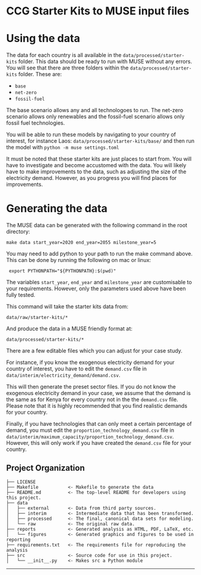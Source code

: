 CCG Starter Kits to MUSE input files
====================================

Using the data
==============
The data for each country is all available in the `data/processed/starter-kits` folder. This data should be ready to run with MUSE without any errors. You will see that there are three folders within the `data/processed/starter-kits` folder. These are:
- `base`
- `net-zero`
- `fossil-fuel`

The base scenario allows any and all technologoes to run. The net-zero scenario allows only renewables and the fossil-fuel scenario allows only fossil fuel technologies.

You will be able to run these models by navigating to your country of interest, for instance Laos: `data/processed/starter-kits/base/` and then run the model with `python -m muse settings.toml`

It must be noted that these starter kits are just places to start from. You will have to investigate and become accustomed with the data. You will likely have to make improvements to the data, such as adjusting the size of the electricity demand. However, as you progress you will find places for improvements.



Generating the data
===================
The MUSE data can be generated with the following command in the root directory:
```
make data start_year=2020 end_year=2055 milestone_year=5
```

You may need to add python to your path to run the make command above. This can be done by running the following on mac or linux:
```
 export PYTHONPATH="${PYTHONPATH}:$(pwd)"
```

The variables `start_year`, `end_year` and `milestone_year` are customisable to your requirements. However, only the parameters used above have been fully tested.

This command will take the starter kits data from:
```
data/raw/starter-kits/*
```

And produce the data in a MUSE friendly format at:
```
data/processed/starter-kits/*
```

There are a few editable files which you can adjust for your case study.

For instance, if you know the exogenous electricity demand for your country of interest, you have to edit the `demand.csv` file in `data/interim/electricity_demand/demand.csv`.

This will then generate the preset sector files. If you do not know the exogenous electricity demand in your case, we assume that the demand is the same as for Kenya for every country not in the the `demand.csv` file. Please note that it is highly recommended that you find realistic demands for your country.

Finally, if you have technologies that can only meet a certain percentage of demand, you must edit the `proportion_technology_demand.csv` file in `data/interim/maximum_capacity/proportion_technology_demand.csv`. However, this will only work if you have created the `demand.csv` file for your country.


Project Organization
------------

    ├── LICENSE
    ├── Makefile           <- Makefile to generate the data
    ├── README.md          <- The top-level README for developers using this project.
    ├── data
    │   ├── external       <- Data from third party sources.
    │   ├── interim        <- Intermediate data that has been transformed.
    │   ├── processed      <- The final, canonical data sets for modeling.
    │   └── raw            <- The original raw data.
    ├── reports            <- Generated analysis as HTML, PDF, LaTeX, etc.
    │   └── figures        <- Generated graphics and figures to be used in reporting
    ├── requirements.txt   <- The requirements file for reproducing the analysis
    ├── src                <- Source code for use in this project.
    │   └── __init__.py    <- Makes src a Python module


--------

